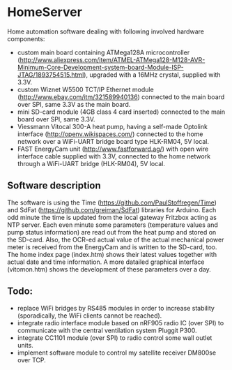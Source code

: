 HomeServer
==========

Home automation software dealing with following involved hardware components:
- custom main board containing ATMega128A microcontroller (http://www.aliexpress.com/item/ATMEL-ATMega128-M128-AVR-Minimum-Core-Development-system-board-Module-ISP-JTAG/1893754515.html), upgraded with a 16MHz crystal, supplied with 3.3V.
- custom Wiznet W5500 TCT/IP Ethernet module (http://www.ebay.com/itm/321589940136) connected to the main board over SPI, same 3.3V as the main board.
- mini SD-card module (4GB class 4 card inserted) connected to the main board over SPI, same 3.3V.
- Viessmann Vitocal 300-A heat pump, having a self-made Optolink interface (http://openv.wikispaces.com/) connected to the home network over a WiFi-UART bridge board type HLK-RM04, 5V local.
- FAST EnergyCam unit (http://www.fastforward.ag/) with open wire interface cable supplied with 3.3V, connected to the home network through a WiFi-UART bridge (HLK-RM04), 5V local.

Software description
--------------------
The software is using the Time (https://github.com/PaulStoffregen/Time) and SdFat (https://github.com/greiman/SdFat) libraries for Arduino.
Each odd minute the time is updated from the local gateway Fritzbox acting as NTP server.
Each even minute some parameters (temperature values and pump status information) are read out from the heat pump and stored on the SD-card. Also, the OCR-ed actual value of the actual mechanical power meter is received from the EnergyCam and is written to the SD-card, too.
The home index page (index.htm) shows their latest values together with actual date and time information.
A more datailed graphical interface (vitomon.htm) shows the development of these parameters over a day.

Todo:
----
- replace WiFi bridges by RS485 modules in order to increase stability (sporadically, the WiFi clients cannot be reached).
- integrate radio interface module based on nRF905 radio IC (over SPI) to communicate with the central ventilation system Pluggit P300.
- integrate CC1101 module (over SPI) to radio control some wall outlet units.
- implement software module to control my satellite receiver DM800se over TCP.

